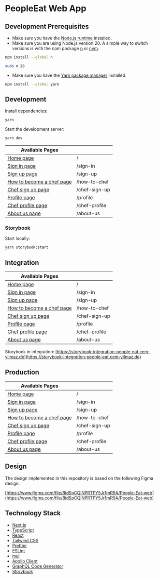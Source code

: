# PeopleEat Web App

## Development Prerequisites

-   Make sure you have the [Node.js runtime](https://nodejs.org) installed.
-   Make sure you are using Node.js version 20. A simple way to switch versions is with the npm package [n](https://www.npmjs.com/package/n) or [nvm](https://github.com/nvm-sh/nvm).

```bash
npm install --global n
```

```bash
sudo n 20
```

-   Make sure you have the [Yarn package manager](https://yarnpkg.com) installed.

```bash
npm install --global yarn
```

## Development

Install dependencies:

```bash
yarn
```

Start the development server:

```bash
yarn dev
```

| Available Pages                                                |               |
| -------------------------------------------------------------- | ------------- |
| [Home page](http://localhost:3000)                             | /             |
| [Sign in page](http://localhost:3000/sign-in)                  | /sign-in      |
| [Sign up page](http://localhost:3000/sign-up)                  | /sign-up      |
| [How to become a chef page](http://localhost:3000/how-to-chef) | /how-to-chef  |
| [Chef sign up page](http://localhost:3000/chef-sign-up)        | /chef-sign-up |
| [Profile page](http://localhost:3000/profile)                  | /profile      |
| [Chef profile page](http://localhost:3000/chef-profile)        | /chef-profile |
| [About us page](http://localhost:3000/about-us)                | /about-us     |

### Storybook

Start locally:

```bash
yarn storybook:start
```

## Integration

| Available Pages                                                                       |               |
| ------------------------------------------------------------------------------------- | ------------- |
| [Home page](https://integration-people-eat.cem-yilmaz.de)                             | /             |
| [Sign in page](https://integration-people-eat.cem-yilmaz.de/sign-in)                  | /sign-in      |
| [Sign up page](https://integration-people-eat.cem-yilmaz.de/sign-up)                  | /sign-up      |
| [How to become a chef page](https://integration-people-eat.cem-yilmaz.de/how-to-chef) | /how-to-chef  |
| [Chef sign up page](https://integration-people-eat.cem-yilmaz.de/chef-sign-up)        | /chef-sign-up |
| [Profile page](https://integration-people-eat.cem-yilmaz.de/profile)                  | /profile      |
| [Chef profile page](https://integration-people-eat.cem-yilmaz.de/chef-profile)        | /chef-profile |
| [About us page](https://integration-people-eat.cem-yilmaz.de/about-us)                | /about-us     |

Storybook in integration: [https://storybook-integration-people-eat.cem-yilmaz.de](https://storybook-integration-people-eat.cem-yilmaz.de)

## Production

| Available Pages                                                           |               |
| ------------------------------------------------------------------------- | ------------- |
| [Home page](https://people-eat.cem-yilmaz.de)                             | /             |
| [Sign in page](https://people-eat.cem-yilmaz.de/sign-in)                  | /sign-in      |
| [Sign up page](https://people-eat.cem-yilmaz.de/sign-up)                  | /sign-up      |
| [How to become a chef page](https://people-eat.cem-yilmaz.de/how-to-chef) | /how-to-chef  |
| [Chef sign up page](https://people-eat.cem-yilmaz.de/chef-sign-up)        | /chef-sign-up |
| [Profile page](https://people-eat.cem-yilmaz.de/profile)                  | /profile      |
| [Chef profile page](https://people-eat.cem-yilmaz.de/chef-profile)        | /chef-profile |
| [About us page](https://people-eat.cem-yilmaz.de/about-us)                | /about-us     |

## Design

The design implemented in this repository is based on the following Figma design:

[https://www.figma.com/file/8idSpCQiNPRTFY5Jr1mR9A/People-Eat-web](https://www.figma.com/file/8idSpCQiNPRTFY5Jr1mR9A/People-Eat-web)

## Technology Stack

-   [Next.js](https://nextjs.org)
-   [TypeScript](https://www.typescriptlang.org)
-   [React](https://reactjs.org)
-   [Tailwind CSS](https://tailwindcss.com)
-   [Prettier](https://prettier.io)
-   [ESLint](https://eslint.org)
-   [mui](https://mui.com)
-   [Apollo Client](https://www.apollographql.com/docs/react)
-   [GraphQL Code Generator](https://graphql-code-generator.com)
-   [Storybook](https://storybook.js.org)

